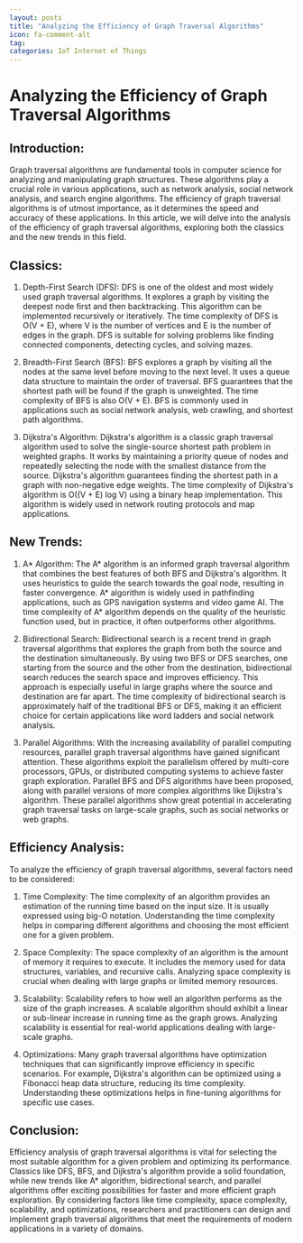 ```yaml
---
layout: posts
title: "Analyzing the Efficiency of Graph Traversal Algorithms"
icon: fa-comment-alt
tag:      
categories: IoT Internet of Things
---
```



# Analyzing the Efficiency of Graph Traversal Algorithms

## Introduction:

Graph traversal algorithms are fundamental tools in computer science for analyzing and manipulating graph structures. These algorithms play a crucial role in various applications, such as network analysis, social network analysis, and search engine algorithms. The efficiency of graph traversal algorithms is of utmost importance, as it determines the speed and accuracy of these applications. In this article, we will delve into the analysis of the efficiency of graph traversal algorithms, exploring both the classics and the new trends in this field.

## Classics:

1. Depth-First Search (DFS):
DFS is one of the oldest and most widely used graph traversal algorithms. It explores a graph by visiting the deepest node first and then backtracking. This algorithm can be implemented recursively or iteratively. The time complexity of DFS is O(V + E), where V is the number of vertices and E is the number of edges in the graph. DFS is suitable for solving problems like finding connected components, detecting cycles, and solving mazes.

2. Breadth-First Search (BFS):
BFS explores a graph by visiting all the nodes at the same level before moving to the next level. It uses a queue data structure to maintain the order of traversal. BFS guarantees that the shortest path will be found if the graph is unweighted. The time complexity of BFS is also O(V + E). BFS is commonly used in applications such as social network analysis, web crawling, and shortest path algorithms.

3. Dijkstra's Algorithm:
Dijkstra's algorithm is a classic graph traversal algorithm used to solve the single-source shortest path problem in weighted graphs. It works by maintaining a priority queue of nodes and repeatedly selecting the node with the smallest distance from the source. Dijkstra's algorithm guarantees finding the shortest path in a graph with non-negative edge weights. The time complexity of Dijkstra's algorithm is O((V + E) log V) using a binary heap implementation. This algorithm is widely used in network routing protocols and map applications.

## New Trends:

1. A* Algorithm:
The A* algorithm is an informed graph traversal algorithm that combines the best features of both BFS and Dijkstra's algorithm. It uses heuristics to guide the search towards the goal node, resulting in faster convergence. A* algorithm is widely used in pathfinding applications, such as GPS navigation systems and video game AI. The time complexity of A* algorithm depends on the quality of the heuristic function used, but in practice, it often outperforms other algorithms.

2. Bidirectional Search:
Bidirectional search is a recent trend in graph traversal algorithms that explores the graph from both the source and the destination simultaneously. By using two BFS or DFS searches, one starting from the source and the other from the destination, bidirectional search reduces the search space and improves efficiency. This approach is especially useful in large graphs where the source and destination are far apart. The time complexity of bidirectional search is approximately half of the traditional BFS or DFS, making it an efficient choice for certain applications like word ladders and social network analysis.

3. Parallel Algorithms:
With the increasing availability of parallel computing resources, parallel graph traversal algorithms have gained significant attention. These algorithms exploit the parallelism offered by multi-core processors, GPUs, or distributed computing systems to achieve faster graph exploration. Parallel BFS and DFS algorithms have been proposed, along with parallel versions of more complex algorithms like Dijkstra's algorithm. These parallel algorithms show great potential in accelerating graph traversal tasks on large-scale graphs, such as social networks or web graphs.

## Efficiency Analysis:

To analyze the efficiency of graph traversal algorithms, several factors need to be considered:

1. Time Complexity: The time complexity of an algorithm provides an estimation of the running time based on the input size. It is usually expressed using big-O notation. Understanding the time complexity helps in comparing different algorithms and choosing the most efficient one for a given problem.

2. Space Complexity: The space complexity of an algorithm is the amount of memory it requires to execute. It includes the memory used for data structures, variables, and recursive calls. Analyzing space complexity is crucial when dealing with large graphs or limited memory resources.

3. Scalability: Scalability refers to how well an algorithm performs as the size of the graph increases. A scalable algorithm should exhibit a linear or sub-linear increase in running time as the graph grows. Analyzing scalability is essential for real-world applications dealing with large-scale graphs.

4. Optimizations: Many graph traversal algorithms have optimization techniques that can significantly improve efficiency in specific scenarios. For example, Dijkstra's algorithm can be optimized using a Fibonacci heap data structure, reducing its time complexity. Understanding these optimizations helps in fine-tuning algorithms for specific use cases.

## Conclusion:

Efficiency analysis of graph traversal algorithms is vital for selecting the most suitable algorithm for a given problem and optimizing its performance. Classics like DFS, BFS, and Dijkstra's algorithm provide a solid foundation, while new trends like A* algorithm, bidirectional search, and parallel algorithms offer exciting possibilities for faster and more efficient graph exploration. By considering factors like time complexity, space complexity, scalability, and optimizations, researchers and practitioners can design and implement graph traversal algorithms that meet the requirements of modern applications in a variety of domains.